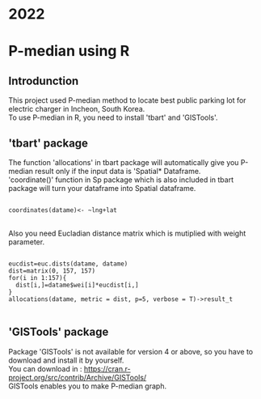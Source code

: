 # 2022
P-median using R
================

Introdunction
-------------
This project used P-median method to locate best public parking lot for electric charger in Incheon, South Korea.   
To use P-median in R, you need to install 'tbart' and 'GISTools'.    
    
## 'tbart' package   
The function 'allocations' in tbart package will automatically give you P-median result only if the input data is 'Spatial* Dataframe.   
'coordinate()' function in Sp package which is also included in tbart package will turn your dataframe into Spatial dataframe.    
<pre>
<code>
coordinates(datame)<- ~lng+lat
</code>
</pre>
 
Also you need Eucladian distance matrix which is mutiplied with weight parameter.  
<pre>
<code>
eucdist=euc.dists(datame, datame)
dist=matrix(0, 157, 157)
for(i in 1:157){
  dist[i,]=datame$wei[i]*eucdist[i,]
}
allocations(datame, metric = dist, p=5, verbose = T)->result_t
</code>
</pre>
  
    
## 'GISTools' package  
Package 'GISTools' is not available for version 4 or above, so you have to download and install it by yourself.  
You can download in : <https://cran.r-project.org/src/contrib/Archive/GISTools/>    
GISTools enables you to make P-median graph.    
